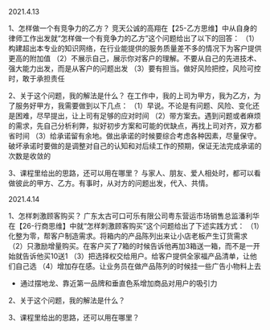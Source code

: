 2021.4.13 

1、怎样做一个有竞争力的乙方？
竞天公诚的高翔在【25-乙方思维】中从自身的律师工作出发就“怎样做一个有竞争力的乙方”这个问题给出了以下的回答：
（1）构建超出本专业的知识网络，在行业能提供的服务质量差不多的情况下为客户提供更高的附加值
（2）不展示自己，展示你对客户的理解。不要从自己的先进技术、强大能力出发，而是从客户的问题出发
（3）要有担当。做好风险把控，风险可控时，敢于承担责任

2、关于这个问题，我的解法是什么？
在工作中，我的上司为甲方，我为乙方，为了服务好甲方，我需要做到以下几点：
（1）早说。不论是有问题、风险、变化还是困难，尽早提出，让上司有足够的应对时间
（2）带方案去。遇到问题或者麻烦的需求，先自己分析利弊，拟好初步方案和可能的优缺点，再找上司对齐，双方都省时间
（3）给承诺留有余地。做出承诺的时候要综合考虑各种因素，尽量保守。破坏承诺时要做的是调整对自己的认知和对后续工作的预期，保证无法完成承诺的次数是收敛的

3、课程里给出的思路，还可以用在哪里？
与家人、朋友、爱人相处时，都可以看做彼此的甲方、乙方。有事时，从对方的问题出发，代入、共情。


2021.4.14 

1、怎样刺激顾客购买？
广东太古可口可乐有限公司粤东营运市场销售总监潘利华在【26-行商思维】中就“怎样刺激顾客购买”这个问题给出了下述实践方式：
（1）化整为零，帮客户制造需求。将箱内的产品陈列出来让小店老板产生订货需求
（2）只激励增量购买。在客户买了7箱的时候告诉他再加3箱送一箱，而不是一开始就告诉他买10送1
（3）把选择权交给用户。给客户提供全家福产品清单，让他们自己选
（4）增加存在感。让业务员在做产品陈列的时候挂一些广告小物料上去
- 通过摆地龙、靠近第一品牌和垂直色系增加商品对用户的吸引力

2、关于这个问题，我的解法是什么？

3、课程里给出的思路，还可以用在哪里？
